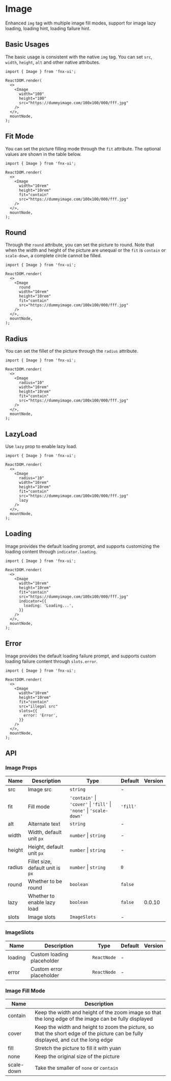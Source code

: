 # Image

Enhanced `img` tag with multiple image fill modes, support for image lazy loading, loading hint, loading failure hint.

## Basic Usages

The basic usage is consistent with the native `img` tag. You can set `src`, `width`, `height`, `alt` and other native attributes.

```tsx
import { Image } from 'fnx-ui';

ReactDOM.render(
  <>
    <Image
      width="100"
      height="100"
      src="https://dummyimage.com/100x100/000/fff.jpg"
    />
  </>,
  mountNode,
);
```

## Fit Mode

You can set the picture filling mode through the `fit` attribute. The optional values are shown in the table below.

```tsx
import { Image } from 'fnx-ui';

ReactDOM.render(
  <>
    <Image
      width="10rem"
      height="10rem"
      fit="contain"
      src="https://dummyimage.com/100x100/000/fff.jpg"
    />
  </>,
  mountNode,
);
```

## Round

Through the `round` attribute, you can set the picture to round. Note that when the width and height of the picture are unequal or the `fit` is `contain` or `scale-down`, a complete circle cannot be filled.

```tsx
import { Image } from 'fnx-ui';

ReactDOM.render(
  <>
    <Image
      round
      width="10rem"
      height="10rem"
      fit="contain"
      src="https://dummyimage.com/100x100/000/fff.jpg"
    />
  </>,
  mountNode,
);
```

## Radius

You can set the fillet of the picture through the `radius` attribute.

```tsx
import { Image } from 'fnx-ui';

ReactDOM.render(
  <>
    <Image
      radius="10"
      width="10rem"
      height="10rem"
      fit="contain"
      src="https://dummyimage.com/100x100/000/fff.jpg"
    />
  </>,
  mountNode,
);
```

## LazyLoad

Use `lazy` prop to enable lazy load.

```tsx
import { Image } from 'fnx-ui';

ReactDOM.render(
  <>
    <Image
      radius="10"
      width="10rem"
      height="10rem"
      fit="contain"
      src="https://dummyimage.com/100x100/000/fff.jpg"
      lazy
    />
  </>,
  mountNode,
);
```

## Loading

Image provides the default loading prompt, and supports customizing the loading content through `indicator.loading`.

```tsx
import { Image } from 'fnx-ui';

ReactDOM.render(
  <>
    <Image
      width="10rem"
      height="10rem"
      fit="contain"
      src="https://dummyimage.com/100x100/000/fff.jpg"
      indicator={{
        loading: 'Loading...',
      }}
    />
  </>,
  mountNode,
);
```

## Error

Image provides the default loading failure prompt, and supports custom loading failure content through `slots.error`.

```tsx
import { Image } from 'fnx-ui';

ReactDOM.render(
  <>
    <Image
      width="10rem"
      height="10rem"
      fit="contain"
      src="illegal src"
      slots={{
        error: 'Error',
      }}
    />
  </>,
  mountNode,
);
```

## API

### Image Props

| Name   | Description                       | Type                                                               | Default  | Version |
| ------ | --------------------------------- | ------------------------------------------------------------------ | -------- | ------- |
| src    | Image src                         | `string`                                                           | -        |         |
| fit    | Fill mode                         | `'contain'` \| `'cover'` \| `'fill'` \| `'none'` \| `'scale-down'` | `'fill'` |         |
| alt    | Alternate text                    | `string`                                                           | -        |         |
| width  | Width, default unit `px`          | `number` \| `string`                                               | -        |         |
| height | Height, default unit `px`         | `number` \| `string`                                               | -        |         |
| radius | Fillet size, default unit is `px` | `number` \| `string`                                               | `0`      |         |
| round  | Whether to be round               | `boolean`                                                          | `false`  |         |
| lazy   | Whether to enable lazy load       | `boolean`                                                          | `false`  | 0.0.10  |
| slots  | Image slots                       | `ImageSlots`                                                       | -        |         |

### ImageSlots

| Name    | Description                | Type        | Default | Version |
| ------- | -------------------------- | ----------- | ------- | ------- |
| loading | Custom loading placeholder | `ReactNode` | -       |         |
| error   | Custom error placeholder   | `ReactNode` | -       |         |

### Image Fill Mode

| Name       | Description                                                                                                                        |
| ---------- | ---------------------------------------------------------------------------------------------------------------------------------- |
| contain    | Keep the width and height of the zoom image so that the long edge of the image can be fully displayed                              |
| cover      | Keep the width and height to zoom the picture, so that the short edge of the picture can be fully displayed, and cut the long edge |
| fill       | Stretch the picture to fill it with yuan                                                                                           |
| none       | Keep the original size of the picture                                                                                              |
| scale-down | Take the smaller of `none` or `contain`                                                                                            |
